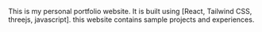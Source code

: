 This is my personal portfolio website. It is built using [React, Tailwind CSS, threejs, javascript]. this website contains sample projects and experiences.
